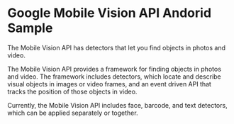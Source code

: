 # Google Mobile Vision API Andorid Sample

The Mobile Vision API has detectors that let you find objects in photos and video.

The Mobile Vision API provides a framework for finding objects in photos and video. The framework includes detectors, which locate and describe visual objects in images or video frames, and an event driven API that tracks the position of those objects in video.

Currently, the Mobile Vision API includes face, barcode, and text detectors, which can be applied separately or together.
